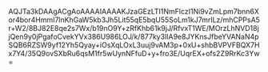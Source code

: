 AQJTa3kDAAgACgAoAAAAIAAAAKJzaGEzLTI1NmFlczI1Ni9vZmLpm7bnn6Xor4bor4HmmI7lnKhGaW5kb3Jh5Lit55qE5bqU55SoLm1kJ7mrILz/mhCPPsA5r+W2/8BJ82E8qe2s7Wx/b19nO9Y+zRfKhb61k9jJ/RfvxT1WE/MOrzLhNVD18jjQen9y0jPgafoCvekYVx386U986LOJ/k/877ky3IlA9e8JYKnsJfbeYVANaN4pSQB6RZSW9yf12Yh5Qyay+iOsXqLOxL3uuj9vAM3p+0xU+shbBVPVFBQX7Hx7Y4/35Q9ovSXbRu6qsM1fr5wUynNFfuD+y+fro3E/UqrEX+ofs2Z9RrKc3Yw=